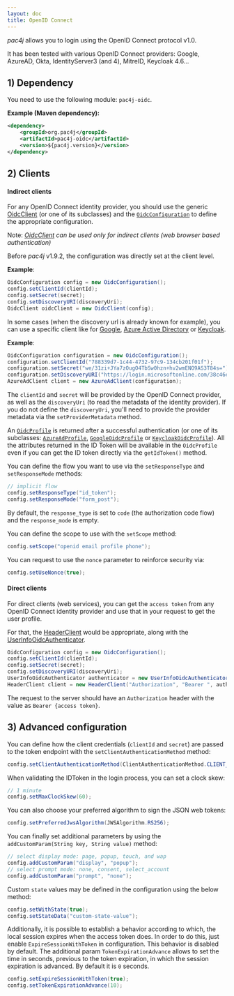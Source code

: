 ```yaml
---
layout: doc
title: OpenID Connect
---
```


*pac4j* allows you to login using the OpenID Connect protocol v1.0.

It has been tested with various OpenID Connect providers: Google, AzureAD, Okta, IdentityServer3 (and 4), MitreID, Keycloak 4.6...

## 1) Dependency

You need to use the following module: `pac4j-oidc`.

**Example (Maven dependency):**

```xml
<dependency>
    <groupId>org.pac4j</groupId>
    <artifactId>pac4j-oidc</artifactId>
    <version>${pac4j.version}</version>
</dependency>
```

## 2) Clients

#### Indirect clients

For any OpenID Connect identity provider, you should use the generic [OidcClient](https://github.com/pac4j/pac4j/blob/master/pac4j-oidc/src/main/java/org/pac4j/oidc/client/OidcClient.java) (or one of its subclasses) and the [`OidcConfiguration`](https://github.com/pac4j/pac4j/blob/master/pac4j-oidc/src/main/java/org/pac4j/oidc/config/OidcConfiguration.java) to define the appropriate configuration.

Note:  *[OidcClient](https://github.com/pac4j/pac4j/blob/master/pac4j-oidc/src/main/java/org/pac4j/oidc/client/OidcClient.java) can be used only for indirect clients (web browser based authentication)*

Before *pac4j* v1.9.2, the configuration was directly set at the client level.

**Example**:

```java
OidcConfiguration config = new OidcConfiguration();
config.setClientId(clientId);
config.setSecret(secret);
config.setDiscoveryURI(discoveryUri);
OidcClient oidcClient = new OidcClient(config);
```

In some cases (when the discovery url is already known for example), you can use a specific client like for [Google](https://github.com/pac4j/pac4j/blob/master/pac4j-oidc/src/main/java/org/pac4j/oidc/client/GoogleOidcClient.java),
[Azure Active Directory](https://github.com/pac4j/pac4j/blob/master/pac4j-oidc/src/main/java/org/pac4j/oidc/client/AzureAdClient.java) or [Keycloak](https://github.com/pac4j/pac4j/blob/master/pac4j-oidc/src/main/java/org/pac4j/oidc/client/KeycloakOidcClient.java).

**Example**:

```java
OidcConfiguration configuration = new OidcConfiguration();
configuration.setClientId("788339d7-1c44-4732-97c9-134cb201f01f");
configuration.setSecret("we/31zi+JYa7zOugO4TbSw0hzn+hv2wmENO9AS3T84s=");
configuration.setDiscoveryURI("https://login.microsoftonline.com/38c46e5a-21f0-46e5-940d-3ca06fd1a330/.well-known/openid-configuration");
AzureAdClient client = new AzureAdClient(configuration);
```

The `clientId` and `secret` will be provided by the OpenID Connect provider, as well as the `discoveryUri` (to read the metadata of the identity provider). If you do not define the `discoveryUri`, you'll need to provide the provider metadata via the `setProviderMetadata` method.

An [`OidcProfile`](https://github.com/pac4j/pac4j/blob/master/pac4j-oidc/src/main/java/org/pac4j/oidc/profile/OidcProfile.java) is returned after a successful authentication (or one of its subclasses: [`AzureAdProfile`](https://github.com/pac4j/pac4j/blob/master/pac4j-oidc/src/main/java/org/pac4j/oidc/profile/azuread/AzureAdProfile.java), [`GoogleOidcProfile`](https://github.com/pac4j/pac4j/blob/master/pac4j-oidc/src/main/java/org/pac4j/oidc/profile/google/GoogleOidcProfile.java)
or  [`KeycloakOidcProfile`](https://github.com/pac4j/pac4j/blob/master/pac4j-oidc/src/main/java/org/pac4j/oidc/profile/keycloak/KeycloakOidcProfile.java)). All the attributes returned in the ID Token will be available in the `OidcProfile` even if you can get the ID token directly via the `getIdToken()` method.

You can define the flow you want to use via the `setResponseType` and `setResponseMode` methods:

```java
// implicit flow
config.setResponseType("id_token");
config.setResponseMode("form_post");
```

By default, the `response_type` is set to `code` (the authorization code flow) and the `response_mode` is empty.

You can define the scope to use with the `setScope` method:

```java
config.setScope("openid email profile phone");
```

You can request to use the `nonce` parameter to reinforce security via:

```java
config.setUseNonce(true);
```

#### Direct clients

For direct clients (web services), you can get the `access token` from any OpenID Connect identity provider and use that in your request to get the user profile.

For that, the [HeaderClient](https://github.com/pac4j/pac4j/blob/master/pac4j-http/src/main/java/org/pac4j/http/client/direct/HeaderClient.java) would be appropriate, along with the [UserInfoOidcAuthenticator](https://github.com/pac4j/pac4j/blob/master/pac4j-oidc/src/main/java/org/pac4j/oidc/credentials/authenticator/UserInfoOidcAuthenticator.java).

```java
OidcConfiguration config = new OidcConfiguration();
config.setClientId(clientId);
config.setSecret(secret);
config.setDiscoveryURI(discoveryUri);
UserInfoOidcAuthenticator authenticator = new UserInfoOidcAuthenticator(config);
HeaderClient client = new HeaderClient("Authorization", "Bearer ", authenticator);
```

The request to the server should have an `Authorization` header with the value as `Bearer {access token}`.

## 3) Advanced configuration

You can define how the client credentials (`clientId` and `secret`)  are passed to the token endpoint with the `setClientAuthenticationMethod` method:

```java
config.setClientAuthenticationMethod(ClientAuthenticationMethod.CLIENT_SECRET_BASIC);
```

When validating the IDToken in the login process, you can set a clock skew:

```java
// 1 minute
config.setMaxClockSkew(60);
```

You can also choose your preferred algorithm to sign the JSON web tokens:

```java
config.setPreferredJwsAlgorithm(JWSAlgorithm.RS256);
```

You can finally set additional parameters by using the `addCustomParam(String key, String value)` method:

```java
// select display mode: page, popup, touch, and wap
config.addCustomParam("display", "popup");
// select prompt mode: none, consent, select_account
config.addCustomParam("prompt", "none");
```

Custom `state` values may be defined in the configuration using the below method:

```java
config.setWithState(true);
config.setStateData("custom-state-value");
```

Additionally, it is possible to establish a behavior according to which, the local session expires when the access token does. In order to do this, just enable `ExpireSessionWithToken` in configuration. This behavior is disabled by default. The additional param `TokenExpirationAdvance` allows to set the time in seconds, previous to the token expiration, in which the session expiration is advanced. By default it is `0` seconds.

```java
config.setExpireSessionWithToken(true);
config.setTokenExpirationAdvance(10);
```